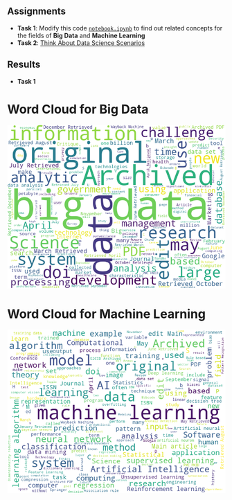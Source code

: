 ## Assignments

* **Task 1**: Modify this code [`notebook.ipynb`](/1-Introduction/01-defining-data-science/notebook.ipynb ':ignore') to find out related concepts for the fields of **Big Data** and **Machine Learning**
* **Task 2**: [Think About Data Science Scenarios](assignment.md)

## Results
* **Task 1**
# Word Cloud for Big Data
![Word Cloud for Big Data](images/big_data_wordcloud.png)
# Word Cloud for Machine Learning
![Word Cloud for Machine Learning](images/machine_learning_wordcloud.png)
